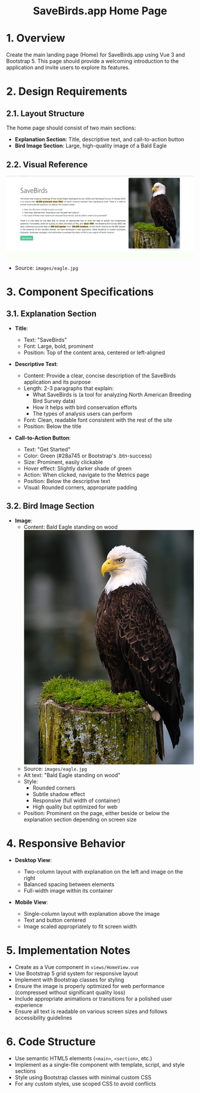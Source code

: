 <h1 align="center">SaveBirds.app Home Page</h1>

# 1. Overview
Create the main landing page (Home) for SaveBirds.app using Vue 3 and Bootstrap 5. This page should provide a welcoming introduction to the application and invite users to explore its features.

# 2. Design Requirements

## 2.1. Layout Structure
The home page should consist of two main sections:
- **Explanation Section**: Title, descriptive text, and call-to-action button
- **Bird Image Section**: Large, high-quality image of a Bald Eagle

## 2.2. Visual Reference
![Home Page Design](images/home.png)
- Source: `images/eagle.jpg`

# 3. Component Specifications

## 3.1. Explanation Section
- **Title**:
  - Text: "SaveBirds"
  - Font: Large, bold, prominent
  - Position: Top of the content area, centered or left-aligned

- **Descriptive Text**:
  - Content: Provide a clear, concise description of the SaveBirds application and its purpose
  - Length: 2-3 paragraphs that explain:
    - What SaveBirds is (a tool for analyzing North American Breeding Bird Survey data)
    - How it helps with bird conservation efforts
    - The types of analysis users can perform
  - Font: Clean, readable font consistent with the rest of the site
  - Position: Below the title

- **Call-to-Action Button**:
  - Text: "Get Started"
  - Color: Green (#28a745 or Bootstrap's .btn-success)
  - Size: Prominent, easily clickable
  - Hover effect: Slightly darker shade of green
  - Action: When clicked, navigate to the Metrics page
  - Position: Below the descriptive text
  - Visual: Rounded corners, appropriate padding

## 3.2. Bird Image Section
- **Image**:
  - Content: Bald Eagle standing on wood
  ![Home Page Design](images/eagle.jpg)
  - Source: `images/eagle.jpg`
  - Alt text: "Bald Eagle standing on wood"
  - Style:
    - Rounded corners
    - Subtle shadow effect
    - Responsive (full width of container)
    - High quality but optimized for web
  - Position: Prominent on the page, either beside or below the explanation section depending on screen size

# 4. Responsive Behavior
- **Desktop View**:
  - Two-column layout with explanation on the left and image on the right
  - Balanced spacing between elements
  - Full-width image within its container

- **Mobile View**:
  - Single-column layout with explanation above the image
  - Text and button centered
  - Image scaled appropriately to fit screen width

# 5. Implementation Notes
- Create as a Vue component in `views/HomeView.vue`
- Use Bootstrap 5 grid system for responsive layout
- Implement with Bootstrap classes for styling
- Ensure the image is properly optimized for web performance (compressed without significant quality loss)
- Include appropriate animations or transitions for a polished user experience
- Ensure all text is readable on various screen sizes and follows accessibility guidelines

# 6. Code Structure
- Use semantic HTML5 elements (`<main>`, `<section>`, etc.)
- Implement as a single-file component with template, script, and style sections
- Style using Bootstrap classes with minimal custom CSS
- For any custom styles, use scoped CSS to avoid conflicts
